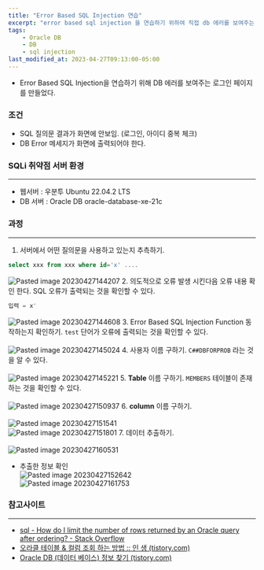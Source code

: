 ```yaml
---
title: "Error Based SQL Injection 연습"
excerpt: "error based sql injection 을 연습하기 위하여 직접 db 에러를 보여주는 로그인 페이지를 만들었다."
tags:
    - Oracle DB
    - DB
    - sql injection
last_modified_at: 2023-04-27T09:13:00-05:00
---
```

- Error Based SQL Injection을 연습하기 위해 DB 에러를 보여주는 로그인 페이지를 만들었다.



### 조건
- SQL 질의문 결과가 화면에 안보임. (로그인, 아이디 중복 체크)
- DB Error 메세지가 화면에 출력되어야 한다.


### SQLi 취약점 서버 환경
---
- 웹서버 : 우분투 Ubuntu 22.04.2 LTS
- DB 서버 : Oracle DB oracle-database-xe-21c



### 과정
---
1. 서버에서 어떤 질의문을 사용하고 있는지 추측하기.
```sql
select xxx from xxx where id='x' ....
```
![Pasted image 20230427144207](https://user-images.githubusercontent.com/31990118/234779915-76b7335a-3e35-4f0f-97de-a902fe96ad7b.png)
2. 의도적으로 오류 발생 시킨다음 오류 내용 확인 한다. SQL 오류가 출력되는 것을 확인할 수 있다.
```sql
입력 = x'
```
![Pasted image 20230427144608](https://user-images.githubusercontent.com/31990118/234780248-2ebfb6be-ab2c-4952-879c-72825539b485.png)
3. Error Based SQL Injection Function 동작하는지 확인하기. `test` 단어가 오류에 출력되는 것을 확인할 수 있다.<br><script src="https://gist.github.com/MinGyu2/293d020a722eab98690d36a3d0941b2d.js"></script><br>![Pasted image 20230427145024](https://user-images.githubusercontent.com/31990118/234782415-65e101a8-f895-4990-ab70-23b9ee55828e.png)
4. 사용자 이름 구하기. `C##DBFORPROB` 라는 것을 알 수 있다.<br><script src="https://gist.github.com/MinGyu2/bece6ae6ed2f5d8876d443bb48e43594.js"></script><br>![Pasted image 20230427145221](https://user-images.githubusercontent.com/31990118/234782649-f607470f-6044-4410-b577-819ff2a794d8.png)
5. **Table** 이름 구하기. `MEMBERS` 테이블이 존재하는 것을 확인할 수 있다.<br><script src="https://gist.github.com/MinGyu2/e6bac283e7b366b8b86d8cb0aa8af81e.js"></script><br>![Pasted image 20230427150937](https://user-images.githubusercontent.com/31990118/234783063-ee4f03be-69e8-49f9-b0df-0d9949055a5e.png)
6. **column** 이름 구하기.<br><script src="https://gist.github.com/MinGyu2/18aed7c05b1894da21c4f243ecf50fc7.js"></script><br>![Pasted image 20230427151541](https://user-images.githubusercontent.com/31990118/234784240-620cbc18-efed-4af0-baf2-f881f587d037.png)<br>![Pasted image 20230427151801](https://user-images.githubusercontent.com/31990118/234784314-9d32b04c-8828-4ef2-b5cc-4f0924a2ff2a.png)
7. 데이터 추출하기.<br><script src="https://gist.github.com/MinGyu2/9d815c9e7f74b80823ac81c15d60aec8.js"></script><br>![Pasted image 20230427160531](https://user-images.githubusercontent.com/31990118/234785665-fe1ac79a-2812-4c9f-a2b8-709ec4eac7d8.png)

- 추출한 정보 확인<br>![Pasted image 20230427152642](https://user-images.githubusercontent.com/31990118/234787698-dd12b6ff-d729-4617-9be5-95f2ef87e07a.png)<br>![Pasted image 20230427161753](https://user-images.githubusercontent.com/31990118/234788225-fbe9d647-85ef-46c1-8d81-2535e4979f08.png)


### 참고사이트
---
- [sql - How do I limit the number of rows returned by an Oracle query after ordering? - Stack Overflow](https://stackoverflow.com/questions/470542/how-do-i-limit-the-number-of-rows-returned-by-an-oracle-query-after-ordering)
- [오라클 테이블 & 컬럼 조회 하는 방법 :: 인 생 (tistory.com)](https://jwklife.tistory.com/45)
- [Oracle DB (데이터 베이스) 정보 찾기 (tistory.com)](https://mymuseum.tistory.com/9)


